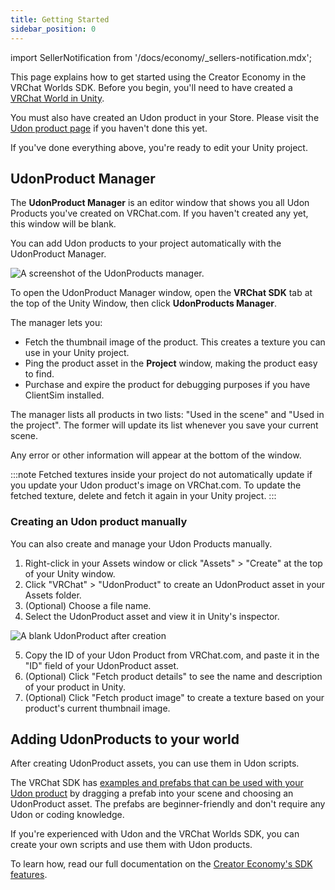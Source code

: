 ```yaml
---
title: Getting Started
sidebar_position: 0
---
```


import SellerNotification from '/docs/economy/_sellers-notification.mdx';

<SellerNotification/>

This page explains how to get started using the Creator Economy in the VRChat Worlds SDK. Before you begin, you'll need to have created a [VRChat World in Unity](/worlds/creating-your-first-world).

You must also have created an Udon product in your Store. Please visit the [Udon product page](/economy/products/udon) if you haven't done this yet.

If you've done everything above, you're ready to edit your Unity project.

## UdonProduct Manager

The **UdonProduct Manager** is an editor window that shows you all Udon Products you've created on VRChat.com. If you haven't created any yet, this window will be blank.

You can add Udon products to your project automatically with the UdonProduct Manager.

![A screenshot of the UdonProducts manager.](/img/economy/sdk/udonproducts-manager.png)

To open the UdonProduct Manager window, open the **VRChat SDK** tab at the top of the Unity Window, then click **UdonProducts Manager**.

The manager lets you:
- Fetch the thumbnail image of the product. This creates a texture you can use in your Unity project.
- Ping the product asset in the **Project** window, making the product easy to find.
- Purchase and expire the product for debugging purposes if you have ClientSim installed.

The manager lists all products in two lists: "Used in the scene" and "Used in the project". The former will update its list whenever you save your current scene.

Any error or other information will appear at the bottom of the window.

:::note 
Fetched textures inside your project do not automatically update if you update your Udon product's image on VRChat.com. To update the fetched texture, delete and fetch it again in your Unity project.
:::

### Creating an Udon product manually

You can also create and manage your Udon Products manually.

1. Right-click in your Assets window or click "Assets" > "Create" at the top of your Unity window.
2. Click "VRChat" > "UdonProduct" to create an UdonProduct asset in your Assets folder.
3. (Optional) Choose a file name.
4. Select the UdonProduct asset and view it in Unity's inspector.

![A blank UdonProduct after creation](/img/economy/sdk/udonproduct-blank.png)

5. Copy the ID of your Udon Product from VRChat.com, and paste it in the "ID" field of your UdonProduct asset.
6. (Optional) Click "Fetch product details" to see the name and description of your product in Unity.
7. (Optional) Click "Fetch product image" to create a texture based on your product's current thumbnail image.

## Adding UdonProducts to your world

After creating UdonProduct assets, you can use them in Udon scripts.

The VRChat SDK has [examples and prefabs that can be used with your Udon product](/economy/sdk/examples/) by dragging a prefab into your scene and choosing an UdonProduct asset. The prefabs are beginner-friendly and don't require any Udon or coding knowledge.

If you're experienced with Udon and the VRChat Worlds SDK, you can create your own scripts and use them with Udon products.

To learn how, read our full documentation on the [Creator Economy's SDK features](/economy/sdk/udon-documentation).